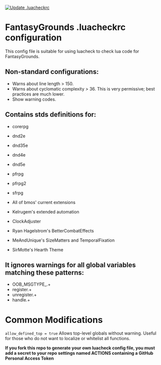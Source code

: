 [![Update .luacheckrc](https://github.com/bmos/FG-luacheck/actions/workflows/main.yml/badge.svg)](https://github.com/bmos/FG-luacheck/actions/workflows/main.yml)

# FantasyGrounds .luacheckrc configuration
This config file is suitable for using luacheck to check lua code for FantasyGrounds.

## Non-standard configurations:
* Warns about line length > 150.
* Warns about cyclomatic complexity > 36. This is very permissive; best practices are much lower.
* Show warning codes.

## Contains stds definitions for:
* corerpg
* dnd2e
* dnd35e
* dnd4e
* dnd5e
* pfrpg
* pfrpg2
* sfrpg

* All of bmos' current extensions
* Kelrugem's extended automation
* ClockAdjuster
* Ryan Hagelstrom's BetterCombatEffects
* MeAndUnique's SizeMatters and TemporalFixation
* SirMotte's Hearth Theme

## It ignores warnings for all global variables matching these patterns:
* OOB_MSGTYPE_.+
* register.+
* unregister.+
* handle.+

# Common Modifications
``allow_defined_top = true`` Allows top-level globals without warning. Useful for those who do not want to localize or whitelist all functions.

**If you fork this repo to generate your own luacheck config file, you must add a secret to your repo settings named ACTIONS containing a GitHub Personal Access Token**
